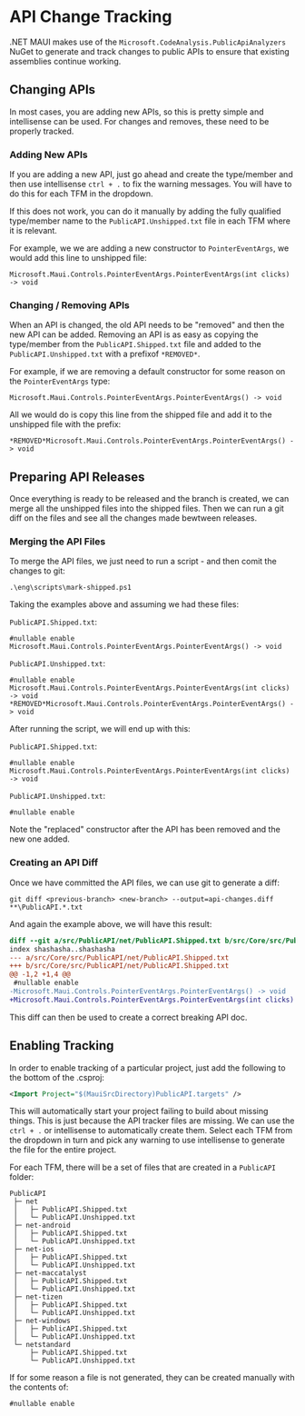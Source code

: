 # API Change Tracking

.NET MAUI makes use of the `Microsoft.CodeAnalysis.PublicApiAnalyzers` NuGet to generate and track changes to public APIs to ensure that existing assemblies continue working.


## Changing APIs

In most cases, you are adding new APIs, so this is pretty simple and intellisense can be used. For changes and removes, these need to be properly tracked.

### Adding New APIs

If you are adding a new API, just go ahead and create the type/member and then use intellisense `ctrl + .` to fix the warning messages. You will have to do this for each TFM in the dropdown.

If this does not work, you can do it manually by adding the fully qualified type/member name to the `PublicAPI.Unshipped.txt` file in each TFM where it is relevant.

For example, we we are adding a new constructor to `PointerEventArgs`, we would add this line to unshipped file:

```
Microsoft.Maui.Controls.PointerEventArgs.PointerEventArgs(int clicks) -> void
```

### Changing / Removing APIs

When an API is changed, the old API needs to be "removed" and then the new API can be added. Removing an API is as easy as copying the type/member from the `PublicAPI.Shipped.txt` file and added to the `PublicAPI.Unshipped.txt` with a prefixof `*REMOVED*`.

For example, if we are removing a default constructor for some reason on the `PointerEventArgs` type:

```
Microsoft.Maui.Controls.PointerEventArgs.PointerEventArgs() -> void
```

All we would do is copy this line from the shipped file and add it to the unshipped file with the prefix:

```
*REMOVED*Microsoft.Maui.Controls.PointerEventArgs.PointerEventArgs() -> void
```

## Preparing API Releases

Once everything is ready to be released and the branch is created, we can merge all the unshipped files into the shipped files. Then we can run a git diff on the files and see all the changes made bewtween releases.

### Merging the API Files

To merge the API files, we just need to run a script - and then comit the changes to git:

```
.\eng\scripts\mark-shipped.ps1
```

Taking the examples above and assuming we had these files:

`PublicAPI.Shipped.txt`:
```
#nullable enable
Microsoft.Maui.Controls.PointerEventArgs.PointerEventArgs() -> void
```

`PublicAPI.Unshipped.txt`:
```
#nullable enable
Microsoft.Maui.Controls.PointerEventArgs.PointerEventArgs(int clicks) -> void
*REMOVED*Microsoft.Maui.Controls.PointerEventArgs.PointerEventArgs() -> void
```

After running the script, we will end up with this:

`PublicAPI.Shipped.txt`:
```
#nullable enable
Microsoft.Maui.Controls.PointerEventArgs.PointerEventArgs(int clicks) -> void
```

`PublicAPI.Unshipped.txt`:
```
#nullable enable
```

Note the "replaced" constructor after the API has been removed and the new one added.

### Creating an API Diff

Once we have committed the API files, we can use git to generate a diff:

```
git diff <previous-branch> <new-branch> --output=api-changes.diff **\PublicAPI.*.txt
```

And again the example above, we will have this result:

```diff
diff --git a/src/PublicAPI/net/PublicAPI.Shipped.txt b/src/Core/src/PublicAPI/net/PublicAPI.Shipped.txt
index shashasha..shashasha
--- a/src/Core/src/PublicAPI/net/PublicAPI.Shipped.txt
+++ b/src/Core/src/PublicAPI/net/PublicAPI.Shipped.txt
@@ -1,2 +1,4 @@
 #nullable enable
-Microsoft.Maui.Controls.PointerEventArgs.PointerEventArgs() -> void
+Microsoft.Maui.Controls.PointerEventArgs.PointerEventArgs(int clicks) -> void
```

This diff can then be used to create a correct breaking API doc.

## Enabling Tracking

In order to enable tracking of a particular project, just add the following to the bottom of the .csproj:

```xml
<Import Project="$(MauiSrcDirectory)PublicAPI.targets" />
```

This will automatically start your project failing to build about missing things. This is just because the API tracker files are missing. We can use the `ctrl + .` or intellisense to automatically create them. Select each TFM from the dropdown in turn and pick any warning to use intellisense to generate the file for the entire project.

For each TFM, there will be a set of files that are created in a `PublicAPI` folder:

```
PublicAPI
 ├─ net
 │   ├─ PublicAPI.Shipped.txt
 │   └─ PublicAPI.Unshipped.txt
 ├─ net-android
 │   ├─ PublicAPI.Shipped.txt
 │   └─ PublicAPI.Unshipped.txt
 ├─ net-ios
 │   ├─ PublicAPI.Shipped.txt
 │   └─ PublicAPI.Unshipped.txt
 ├─ net-maccatalyst
 │   ├─ PublicAPI.Shipped.txt
 │   └─ PublicAPI.Unshipped.txt
 ├─ net-tizen
 │   ├─ PublicAPI.Shipped.txt
 │   └─ PublicAPI.Unshipped.txt
 ├─ net-windows
 │   ├─ PublicAPI.Shipped.txt
 │   └─ PublicAPI.Unshipped.txt
 └─ netstandard
     ├─ PublicAPI.Shipped.txt
     └─ PublicAPI.Unshipped.txt
```

If for some reason a file is not generated, they can be created manually with the contents of:

```
#nullable enable

```
